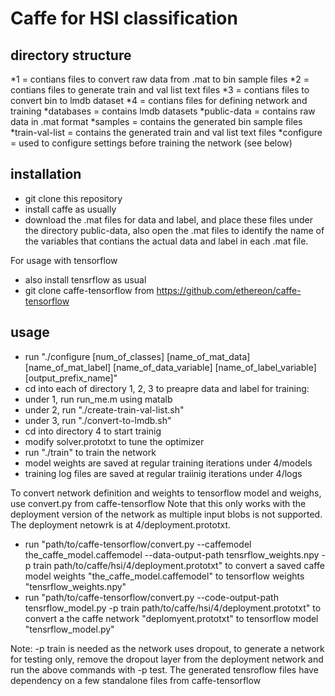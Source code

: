 # Caffe for HSI classification

directory structure
---------------------
*1              = contians files to convert raw data from .mat to bin sample files
*2              = contians files to generate train and val list text files
*3              = contians files to convert bin to lmdb dataset
*4              = contians files for defining network and training
*databases      = contains lmdb datasets
*public-data    = contains raw data in .mat format
*samples        = contains the generated bin sample files
*train-val-list = contains the generated train and val list text files
*configure      = used to configure settings before training the network (see below)

installation
-------------
- git clone this repository
- install caffe as usually
- download the .mat files for data and label, and place these files under the directory public-data, also open the .mat files to identify the name of the variables that contians the actual data and label in each .mat file.

For usage with tensorflow

- also install tensrflow as usual
- git clone caffe-tensorflow from https://github.com/ethereon/caffe-tensorflow


usage
------
- run "./configure [num_of_classes] [name_of_mat_data] [name_of_mat_label] [name_of_data_variable] [name_of_label_variable] [output_prefix_name]"
- cd into each of directory 1, 2, 3 to preapre data and label for training:
- under 1, run run_me.m using matalb
- under 2, run "./create-train-val-list.sh"
- under 3, run "./convert-to-lmdb.sh"
- cd into directory 4 to start trainig
- modify solver.prototxt to tune the optimizer
- run "./train" to train the network
- model weights are saved at regular training iterations under 4/models
- training log files are saved at regular traiinig iterations under 4/logs

To convert network definition and weights to tensorflow model and weighs, use convert.py from caffe-tensorflow Note that this only works with the deployment version of the network as multiple input blobs is not supported. The deployment netowrk is at 4/deployment.prototxt.

- run "path/to/caffe-tensorflow/convert.py --caffemodel the_caffe_model.caffemodel --data-output-path tensrflow_weights.npy -p train path/to/caffe/hsi/4/deployment.prototxt" to convert a saved caffe model weights "the_caffe_model.caffemodel" to tensorflow weights "tensrflow_weights.npy"
- run "path/to/caffe-tensorflow/convert.py --code-output-path tensrflow_model.py -p train path/to/caffe/hsi/4/deployment.prototxt" to convert a the caffe network "deplomyent.prototxt" to tensorflow model "tensrflow_model.py"

Note: -p train is needed as the network uses dropout, to generate a network for testing only, remove the dropout layer from the deployment network and run the above commands with -p test. The generated tensroflow files have dependency on a few standalone files from caffe-tensorflow







